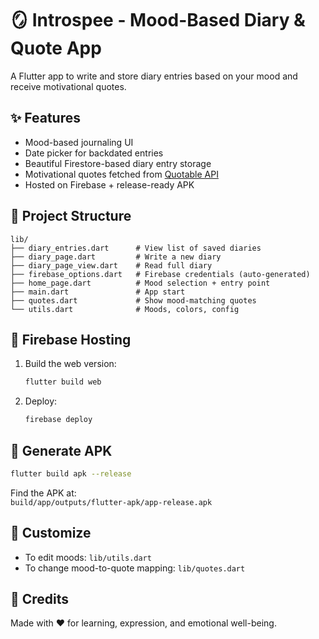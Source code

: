 # 🪞 Introspee - Mood-Based Diary & Quote App

A Flutter app to write and store diary entries based on your mood and receive motivational quotes.

## ✨ Features
- Mood-based journaling UI
- Date picker for backdated entries
- Beautiful Firestore-based diary entry storage
- Motivational quotes fetched from [Quotable API](https://quotable.io)
- Hosted on Firebase + release-ready APK

## 📂 Project Structure
```
lib/
├── diary_entries.dart      # View list of saved diaries
├── diary_page.dart         # Write a new diary
├── diary_page_view.dart    # Read full diary
├── firebase_options.dart   # Firebase credentials (auto-generated)
├── home_page.dart          # Mood selection + entry point
├── main.dart               # App start
├── quotes.dart             # Show mood-matching quotes
└── utils.dart              # Moods, colors, config
```

## 🚀 Firebase Hosting

1. Build the web version:
   ```bash
   flutter build web
   ```

2. Deploy:
   ```bash
   firebase deploy
   ```

## 📱 Generate APK
```bash
flutter build apk --release
```

Find the APK at:  
`build/app/outputs/flutter-apk/app-release.apk`

## 🔧 Customize

- To edit moods: `lib/utils.dart`
- To change mood-to-quote mapping: `lib/quotes.dart`

## 🧠 Credits
Made with ❤️ for learning, expression, and emotional well-being.